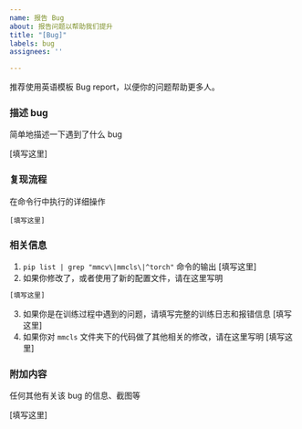```yaml
---
name: 报告 Bug
about: 报告问题以帮助我们提升
title: "[Bug]"
labels: bug
assignees: ''

---
```


推荐使用英语模板 Bug report，以便你的问题帮助更多人。

### 描述 bug
简单地描述一下遇到了什么 bug

[填写这里]

### 复现流程
在命令行中执行的详细操作

```shell
[填写这里]
```

### 相关信息
1. `pip list | grep "mmcv\|mmcls\|^torch"` 命令的输出
[填写这里]
2. 如果你修改了，或者使用了新的配置文件，请在这里写明
```python
[填写这里]
```
3. 如果你是在训练过程中遇到的问题，请填写完整的训练日志和报错信息
[填写这里]
4. 如果你对 `mmcls` 文件夹下的代码做了其他相关的修改，请在这里写明
[填写这里]

### 附加内容
任何其他有关该 bug 的信息、截图等

[填写这里]
